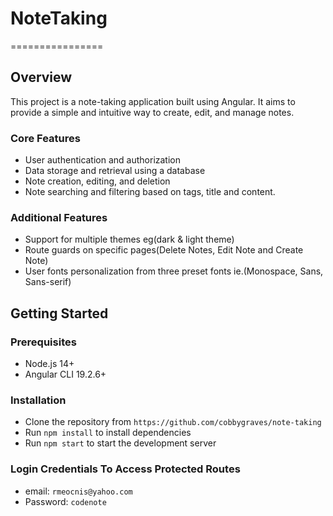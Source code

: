 # NoteTaking

================

## Overview

This project is a note-taking application built using Angular. It aims to provide a simple and intuitive way to create, edit, and manage notes.

### Core Features

- User authentication and authorization
- Data storage and retrieval using a database
- Note creation, editing, and deletion
- Note searching and filtering based on tags, title and content.

### Additional Features

- Support for multiple themes eg(dark & light theme)
- Route guards on specific pages(Delete Notes, Edit Note and Create Note)
- User fonts personalization from three preset fonts ie.(Monospace, Sans, Sans-serif)

## Getting Started

### Prerequisites

- Node.js 14+
- Angular CLI 19.2.6+

### Installation

- Clone the repository from `https://github.com/cobbygraves/note-taking`
- Run `npm install` to install dependencies
- Run `npm start` to start the development server

### Login Credentials To Access Protected Routes

- email: `rmeocnis@yahoo.com`
- Password: `codenote`
